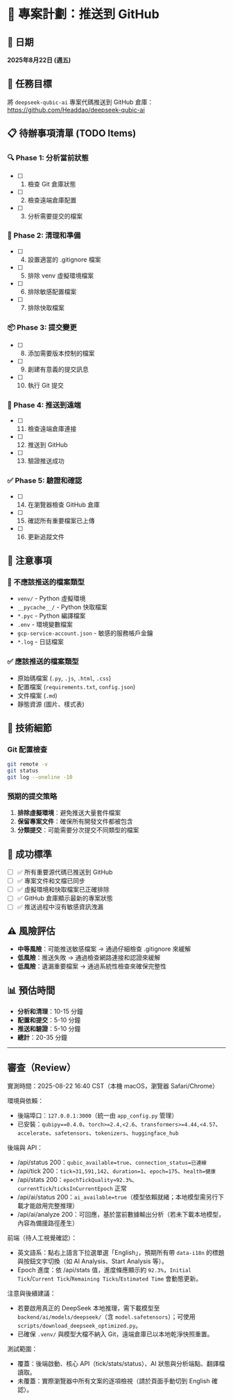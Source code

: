 # 🚀 專案計劃：推送到 GitHub

## 📅 日期
**2025年8月22日 (週五)**

## 🎯 任務目標
將 `deepseek-qubic-ai` 專案代碼推送到 GitHub 倉庫：https://github.com/Headdao/deepseek-qubic-ai

## 📋 待辦事項清單 (TODO Items)

### 🔍 Phase 1: 分析當前狀態
- [ ] 1. 檢查 Git 倉庫狀態
- [ ] 2. 檢查遠端倉庫配置  
- [ ] 3. 分析需要提交的檔案

### 🧹 Phase 2: 清理和準備
- [ ] 4. 設置適當的 .gitignore 檔案
- [ ] 5. 排除 venv 虛擬環境檔案
- [ ] 6. 排除敏感配置檔案
- [ ] 7. 排除快取檔案

### 📦 Phase 3: 提交變更
- [ ] 8. 添加需要版本控制的檔案
- [ ] 9. 創建有意義的提交訊息
- [ ] 10. 執行 Git 提交

### 🚀 Phase 4: 推送到遠端
- [ ] 11. 檢查遠端倉庫連接
- [ ] 12. 推送到 GitHub
- [ ] 13. 驗證推送成功

### ✅ Phase 5: 驗證和確認
- [ ] 14. 在瀏覽器檢查 GitHub 倉庫
- [ ] 15. 確認所有重要檔案已上傳
- [ ] 16. 更新追蹤文件

## 📝 注意事項

### 🚫 不應該推送的檔案類型
- `venv/` - Python 虛擬環境
- `__pycache__/` - Python 快取檔案
- `*.pyc` - Python 編譯檔案
- `.env` - 環境變數檔案
- `gcp-service-account.json` - 敏感的服務帳戶金鑰
- `*.log` - 日誌檔案

### ✅ 應該推送的檔案類型
- 原始碼檔案 (`.py`, `.js`, `.html`, `.css`)
- 配置檔案 (`requirements.txt`, `config.json`)
- 文件檔案 (`.md`)
- 靜態資源 (圖片、樣式表)

## 🔧 技術細節

### Git 配置檢查
```bash
git remote -v
git status
git log --oneline -10
```

### 預期的提交策略
1. **排除虛擬環境**：避免推送大量套件檔案
2. **保留專案文件**：確保所有開發文件都被包含
3. **分類提交**：可能需要分次提交不同類型的檔案

## 🎯 成功標準
- [ ] ✅ 所有重要源代碼已推送到 GitHub
- [ ] ✅ 專案文件和文檔已同步
- [ ] ✅ 虛擬環境和快取檔案已正確排除
- [ ] ✅ GitHub 倉庫顯示最新的專案狀態
- [ ] ✅ 推送過程中沒有敏感資訊洩漏

## ⚠️ 風險評估
- **中等風險**：可能推送敏感檔案 → 通過仔細檢查 .gitignore 來緩解
- **低風險**：推送失敗 → 通過檢查網路連接和認證來緩解
- **低風險**：遺漏重要檔案 → 通過系統性檢查來確保完整性

## 📊 預估時間
- **分析和清理**：10-15 分鐘
- **配置和提交**：5-10 分鐘  
- **推送和驗證**：5-10 分鐘
- **總計**：20-35 分鐘

---

## 審查（Review）
實測時間：2025-08-22 16:40 CST（本機 macOS，瀏覽器 Safari/Chrome）

環境與依賴：
- 後端埠口：`127.0.0.1:3000`（統一由 `app_config.py` 管理）
- 已安裝：`qubipy==0.4.0`、`torch>=2.4,<2.6`、`transformers>=4.44,<4.57`、`accelerate`、`safetensors`、`tokenizers`、`huggingface_hub`

後端與 API：
- /api/status 200：`qubic_available=true`、`connection_status=已連線`
- /api/tick 200：`tick≈31,591,142`、`duration=1`、`epoch=175`、`health=健康`
- /api/stats 200：`epochTickQuality≈92.3%`、`currentTick`/`ticksInCurrentEpoch` 正常
- /api/ai/status 200：`ai_available=true`（模型依賴就緒；本地模型需另行下載才能啟用完整推理）
- /api/ai/analyze 200：可回應，基於當前數據輸出分析（若未下載本地模型，內容為備援路徑產生）

前端（待人工視覺確認）：
- 英文語系：點右上語言下拉選單選「English」，預期所有帶 `data-i18n` 的標題與按鈕文字切換（如 AI Analysis、Start Analysis 等）。
- Epoch 進度：依 /api/stats 值，進度條應顯示約 `92.3%`，`Initial Tick`/`Current Tick`/`Remaining Ticks`/`Estimated Time` 會動態更新。

注意與後續建議：
- 若要啟用真正的 DeepSeek 本地推理，需下載模型至 `backend/ai/models/deepseek/`（含 `model.safetensors`）；可使用 `scripts/download_deepseek_optimized.py`。
- 已確保 `.venv/` 與模型大檔不納入 Git，遠端倉庫已以本地乾淨快照重置。

測試範圍：
- 覆蓋：後端啟動、核心 API（tick/stats/status）、AI 狀態與分析端點、翻譯檔讀取。
- 未覆蓋：實際瀏覽器中所有文案的逐項檢視（請於頁面手動切到 English 確認）。